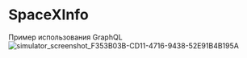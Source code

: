 # SpaceXInfo
Пример использования GraphQL 
![simulator_screenshot_F353B03B-CD11-4716-9438-52E91B4B195A](https://user-images.githubusercontent.com/47222591/122918222-9338d680-d367-11eb-81fc-bfa794f0c1b9.png)
